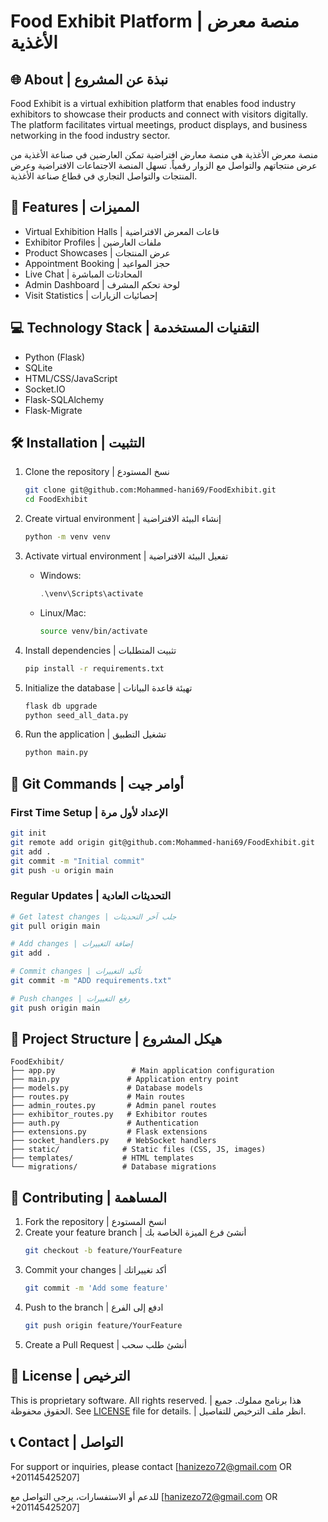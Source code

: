 # Food Exhibit Platform | منصة معرض الأغذية

## 🌐 About | نبذة عن المشروع

Food Exhibit is a virtual exhibition platform that enables food industry exhibitors to showcase their products and connect with visitors digitally. The platform facilitates virtual meetings, product displays, and business networking in the food industry sector.

منصة معرض الأغذية هي منصة معارض افتراضية تمكن العارضين في صناعة الأغذية من عرض منتجاتهم والتواصل مع الزوار رقمياً. تسهل المنصة الاجتماعات الافتراضية وعرض المنتجات والتواصل التجاري في قطاع صناعة الأغذية.

## 🚀 Features | المميزات

- Virtual Exhibition Halls | قاعات المعرض الافتراضية
- Exhibitor Profiles | ملفات العارضين
- Product Showcases | عرض المنتجات
- Appointment Booking | حجز المواعيد
- Live Chat | المحادثات المباشرة
- Admin Dashboard | لوحة تحكم المشرف
- Visit Statistics | إحصائيات الزيارات

## 💻 Technology Stack | التقنيات المستخدمة

- Python (Flask)
- SQLite
- HTML/CSS/JavaScript
- Socket.IO
- Flask-SQLAlchemy
- Flask-Migrate

## 🛠 Installation | التثبيت

1. Clone the repository | نسخ المستودع
   ```bash
   git clone git@github.com:Mohammed-hani69/FoodExhibit.git
   cd FoodExhibit
   ```

2. Create virtual environment | إنشاء البيئة الافتراضية
   ```bash
   python -m venv venv
   ```

3. Activate virtual environment | تفعيل البيئة الافتراضية
   - Windows:
     ```powershell
     .\venv\Scripts\activate
     ```
   - Linux/Mac:
     ```bash
     source venv/bin/activate
     ```

4. Install dependencies | تثبيت المتطلبات
   ```bash
   pip install -r requirements.txt
   ```

5. Initialize the database | تهيئة قاعدة البيانات
   ```bash
   flask db upgrade
   python seed_all_data.py
   ```

6. Run the application | تشغيل التطبيق
   ```bash
   python main.py
   ```

## 📝 Git Commands | أوامر جيت

### First Time Setup | الإعداد لأول مرة
```bash
git init
git remote add origin git@github.com:Mohammed-hani69/FoodExhibit.git
git add .
git commit -m "Initial commit"
git push -u origin main
```

### Regular Updates | التحديثات العادية
```bash
# Get latest changes | جلب آخر التحديثات
git pull origin main

# Add changes | إضافة التغييرات
git add .

# Commit changes | تأكيد التغييرات
git commit -m "ADD requirements.txt"

# Push changes | رفع التغييرات
git push origin main
```

## 📁 Project Structure | هيكل المشروع

```
FoodExhibit/
├── app.py                 # Main application configuration
├── main.py               # Application entry point
├── models.py             # Database models
├── routes.py             # Main routes
├── admin_routes.py       # Admin panel routes
├── exhibitor_routes.py   # Exhibitor routes
├── auth.py               # Authentication
├── extensions.py         # Flask extensions
├── socket_handlers.py    # WebSocket handlers
├── static/              # Static files (CSS, JS, images)
├── templates/           # HTML templates
└── migrations/          # Database migrations
```

## 👥 Contributing | المساهمة

1. Fork the repository | انسخ المستودع
2. Create your feature branch | أنشئ فرع الميزة الخاصة بك
   ```bash
   git checkout -b feature/YourFeature
   ```
3. Commit your changes | أكد تغييراتك
   ```bash
   git commit -m 'Add some feature'
   ```
4. Push to the branch | ادفع إلى الفرع
   ```bash
   git push origin feature/YourFeature
   ```
5. Create a Pull Request | أنشئ طلب سحب

## 📄 License | الترخيص

This is proprietary software. All rights reserved. | هذا برنامج مملوك. جميع الحقوق محفوظة.
See [LICENSE](LICENSE) file for details. | انظر ملف الترخيص للتفاصيل.

## 📞 Contact | التواصل

For support or inquiries, please contact [hanizezo72@gmail.com OR +201145425207]

للدعم أو الاستفسارات، يرجى التواصل مع [hanizezo72@gmail.com OR +201145425207]